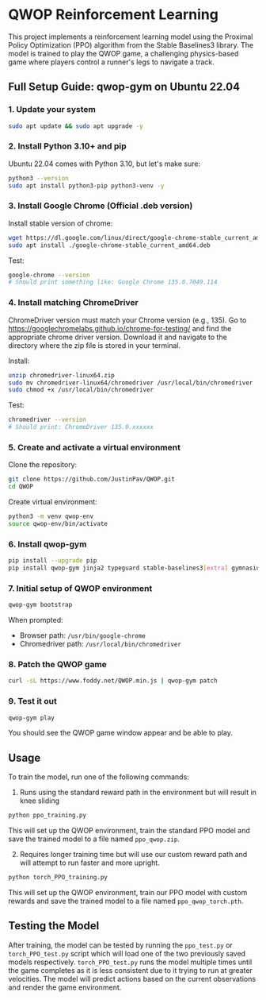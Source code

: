 # QWOP Reinforcement Learning

This project implements a reinforcement learning model using the Proximal Policy Optimization (PPO) algorithm from the Stable Baselines3 library. The model is trained to play the QWOP game, a challenging physics-based game where players control a runner's legs to navigate a track.

## Full Setup Guide: qwop-gym on Ubuntu 22.04

### 1. Update your system
```bash
sudo apt update && sudo apt upgrade -y
```

### 2. Install Python 3.10+ and pip
Ubuntu 22.04 comes with Python 3.10, but let's make sure:
```bash
python3 --version
sudo apt install python3-pip python3-venv -y
```

### 3. Install Google Chrome (Official .deb version)
Install stable version of chrome:
```bash
wget https://dl.google.com/linux/direct/google-chrome-stable_current_amd64.deb
sudo apt install ./google-chrome-stable_current_amd64.deb
```

Test:
```bash
google-chrome --version
# Should print something like: Google Chrome 135.0.7049.114
```

### 4. Install matching ChromeDriver
ChromeDriver version must match your Chrome version (e.g., 135).
Go to https://googlechromelabs.github.io/chrome-for-testing/ and find the appropriate chrome driver version. Download it and navigate to the directory where the zip file is stored in your terminal.

Install:
```bash
unzip chromedriver-linux64.zip
sudo mv chromedriver-linux64/chromedriver /usr/local/bin/chromedriver
sudo chmod +x /usr/local/bin/chromedriver
```
Test:
```bash
chromedriver --version
# Should print: ChromeDriver 135.0.xxxxxx
```

### 5. Create and activate a virtual environment


Clone the repository:
```bash
git clone https://github.com/JustinPav/QWOP.git
cd QWOP
```

Create virtual environment:
```bash
python3 -m venv qwop-env
source qwop-env/bin/activate
```

### 6. Install qwop-gym
```bash
pip install --upgrade pip
pip install qwop-gym jinja2 typeguard stable-baselines3[extra] gymnasium tensorboard
```

### 7. Initial setup of QWOP environment
```bash
qwop-gym bootstrap
```
When prompted:
- Browser path: `/usr/bin/google-chrome`
- Chromedriver path: `/usr/local/bin/chromedriver`

### 8. Patch the QWOP game
```bash
curl -sL https://www.foddy.net/QWOP.min.js | qwop-gym patch
```

### 9. Test it out
```bash
qwop-gym play
```
You should see the QWOP game window appear and be able to play.

## Usage

To train the model, run one of the following commands:

1. Runs using the standard reward path in the environment but will result in knee sliding
```bash
python ppo_training.py
```
This will set up the QWOP environment, train the standard PPO model and save the trained model to a file named `ppo_qwop.zip`.

2. Requires longer training time but will use our custom reward path and will attempt to run faster and more upright.
```bash
python torch_PPO_training.py
```
This will set up the QWOP environment, train our PPO model with custom rewards and save the trained model to a file named `ppo_qwop_torch.pth`.

## Testing the Model

After training, the model can be tested by running the `ppo_test.py` or `torch_PPO_test.py` script which will load one of the two previously saved models respectively. `torch_PPO_test.py` runs the model multiple times until the game completes as it is less consistent due to it trying to run at greater velocities. The model will predict actions based on the current observations and render the game environment.
